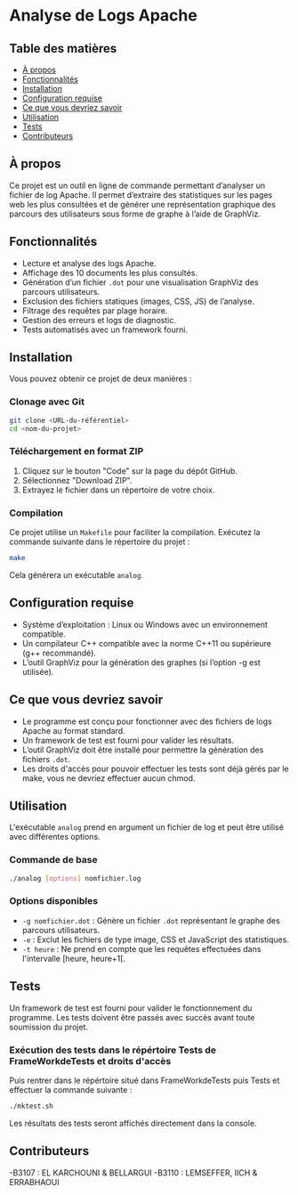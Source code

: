 # Analyse de Logs Apache

## Table des matières
- [À propos](#à-propos)
- [Fonctionnalités](#fonctionnalités)
- [Installation](#installation)
- [Configuration requise](#configuration-requise)
- [Ce que vous devriez savoir](#ce-que-vous-devriez-savoir)
- [Utilisation](#utilisation)
- [Tests](#tests)
- [Contributeurs](#contributeurs)

## À propos
Ce projet est un outil en ligne de commande permettant d’analyser un fichier de log Apache. Il permet d’extraire des statistiques sur les pages web les plus consultées et de générer une représentation graphique des parcours des utilisateurs sous forme de graphe à l’aide de GraphViz.

## Fonctionnalités
- Lecture et analyse des logs Apache.
- Affichage des 10 documents les plus consultés.
- Génération d’un fichier `.dot` pour une visualisation GraphViz des parcours utilisateurs.
- Exclusion des fichiers statiques (images, CSS, JS) de l’analyse.
- Filtrage des requêtes par plage horaire.
- Gestion des erreurs et logs de diagnostic.
- Tests automatisés avec un framework fourni.

## Installation
Vous pouvez obtenir ce projet de deux manières :

### Clonage avec Git
```sh
git clone <URL-du-référentiel>
cd <nom-du-projet>
```

### Téléchargement en format ZIP
1. Cliquez sur le bouton "Code" sur la page du dépôt GitHub.
2. Sélectionnez "Download ZIP".
3. Extrayez le fichier dans un répertoire de votre choix.

### Compilation
Ce projet utilise un `Makefile` pour faciliter la compilation. Exécutez la commande suivante dans le répertoire du projet :
```sh
make
```
Cela générera un exécutable `analog`.

## Configuration requise
- Système d’exploitation : Linux ou Windows avec un environnement compatible.
- Un compilateur C++ compatible avec la norme C++11 ou supérieure (g++ recommandé).
- L’outil GraphViz pour la génération des graphes (si l’option -g est utilisée).

## Ce que vous devriez savoir
- Le programme est conçu pour fonctionner avec des fichiers de logs Apache au format standard.
- Un framework de test est fourni pour valider les résultats.
- L’outil GraphViz doit être installé pour permettre la génération des fichiers `.dot`.
- Les droits d'accès pour pouvoir effectuer les tests sont déjà gérés par le make, vous ne devriez effectuer aucun chmod. 

## Utilisation
L'exécutable `analog` prend en argument un fichier de log et peut être utilisé avec différentes options.

### Commande de base
```sh
./analog [options] nomfichier.log
```

### Options disponibles
- `-g nomfichier.dot` : Génère un fichier `.dot` représentant le graphe des parcours utilisateurs.
- `-e` : Exclut les fichiers de type image, CSS et JavaScript des statistiques.
- `-t heure` : Ne prend en compte que les requêtes effectuées dans l'intervalle [heure, heure+1[.

## Tests
Un framework de test est fourni pour valider le fonctionnement du programme. Les tests doivent être passés avec succès avant toute soumission du projet.

### Exécution des tests dans le répértoire Tests de FrameWorkdeTests et droits d'accès 

Puis rentrer dans le répértoire situé dans FrameWorkdeTests puis Tests et effectuer la commande suivante : 
```sh
./mktest.sh
```
Les résultats des tests seront affichés directement dans la console.

## Contributeurs
-B3107 : EL KARCHOUNI & BELLARGUI
-B3110 : LEMSEFFER, IICH & ERRABHAOUI
